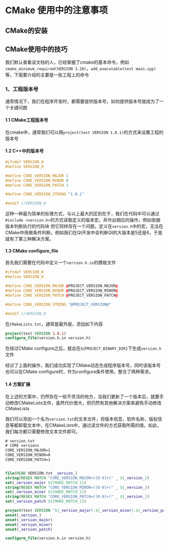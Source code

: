 # CMake 使用中的注意事项

## CMake的安装

## CMake使用中的技巧

我们默认查看该文档的人，已经掌握了cmake的基本命令，例如`cmake_minimum_required(VERSION 3.20)`，`add_executable(test main.cpp)`等，下面要介绍的主要是一些工程上的命令

### 1、工程版本号

通常情况下，我们在程序开发时，都需要提供版本号，如何提供版本号就成为了一个关键问题

#### 1.1 CMake工程版本号

在cmake中，通常我们可以用`project(test VERSION 1.0.1)`的方式来设置工程的版本号

#### 1.2 C++中的版本号

```c++
#ifndef VERSION_H
#define VERSION_H

#define CORE_VERSION_MAJOR 1
#define CORE_VERSION_MINOR 0
#define CORE_VERSION_PATCH 1

#define CORE_VERSION_STRING "1.0.1"

#endif //VERSION_H
```

这种一种最为简单的处理方式，与以上最大的区别在于，我们在代码中可以通过`#include <version.h>`的方式读取定义的版本宏，并作出相应的操作，例如依据版本判断执行的代码块
但它同样存在一个问题，定义在`version.h`中的宏，无法在CMake中用做条件判断。例如我们在Qt开发中会判断Qt的大版本是5还是6，于是就有了第三种解决方案。

#### 1.3 CMake configure_file

首先我们需要在代码中定义一个`version.h.in`的模板文件
```C++
#ifndef VERSION_H
#define VERSION_H

#define CORE_VERSION_MAJOR @PROJECT_VERSION_MAJOR@
#define CORE_VERSION_MINOR @PROJECT_VERSION_MINOR@
#define CORE_VERSION_PATCH @PROJECT_VERSION_PATCH@

#define CORE_VERSION_STRING "@PROJECT_VERSION@"

#endif //VERSION_H
```

在`CMakeLists.txt`，通常是最外层，添加如下内容
```CMake
project(test VERSION 1.0.1)
configure_file(version.h.in version.h)
```

在经过CMake configure之后，就会在`${PROJECT_BINARY_DIR}`下生成`version.h`文件

经过了上面的操作，我们成功实现了CMake动态生成程序版本号，同时该版本号也可以在CMake configure时，作为configure条件使用，整合了两种需求。

#### 1.4 方案扩展

在上述的方案中，仍然存在一些不灵活的地方，当我们更新了一个版本后，就要手动修改CMakeLists文件，虽然代价很大，但仍然有其他解决方案来避免手动修改CMakeLists

我们可以添加一个名为`version.txt`的文本文件，将版本信息，软件名称，版权信息等都卸载文本中，在CMakeLists中，通过读文件的方式获取所需的值，如此，我们每次都只需要修改文本文件即可。


```txt
# version.txt
# CORE versions
CORE_VERSION_MAJOR=1
CORE_VERSION_MINOR=0
CORE_VERSION_PATCH=1
```

```CMake

file(READ VERSION.txt _version_)
string(REGEX MATCH "CORE_VERSION_MAJOR=([0-9]+)" _ ${_version_})
set(_version_major ${CMAKE_MATCH_1})
string(REGEX MATCH "CORE_VERSION_MINOR=([0-9]+)" _ ${_version_})
set(_version_minor ${CMAKE_MATCH_1})
string(REGEX MATCH "CORE_VERSION_PATCH=([0-9]+)" _ ${_version_})
set(_version_patch ${CMAKE_MATCH_1})

project(test VERSION "${_version_major}.${_version_minor}.${_version_patch}")
unset(_version_)
unset(_version_major)
unset(_version_minor)
unset(_version_patch)

configure_file(version.h.in version.h)

```
